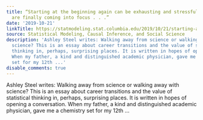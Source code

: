 ```yaml
---
title: “Starting at the beginning again can be exhausting and stressful. But, opportunities
  are finally coming into focus . . .”
date: '2019-10-21'
linkTitle: https://statmodeling.stat.columbia.edu/2019/10/21/starting-at-the-beginning-again-can-be-exhausting-and-stressful-but-opportunities-are-finally-coming-into-focus/
source: Statistical Modeling, Causal Inference, and Social Science
description: 'Ashley Steel writes: Walking away from science or walking away with
  science? This is an essay about career transitions and the value of statistical
  thinking in, perhaps, surprising places. It is written in hopes of opening a conversation.
  When my father, a kind and distinguished academic physician, gave me a chemistry
  set for my 12th ...'
disable_comments: true
---
```

Ashley Steel writes: Walking away from science or walking away with science? This is an essay about career transitions and the value of statistical thinking in, perhaps, surprising places. It is written in hopes of opening a conversation. When my father, a kind and distinguished academic physician, gave me a chemistry set for my 12th ...